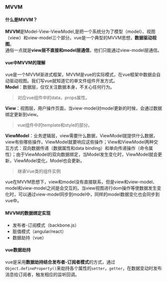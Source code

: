 ### MVVM  

#### 什么是MVVM？ 
**MVVM**是Model-View-ViewModel,是把一个系统分为了模型（model）、视图（view）和view-model三个部分。vue是一个典型的MVVM思想，**数据驱动视图**。  
通俗一点就是**view层不直接和model层通信**，他们只能通过view-model层通信。

#### vue中MVVM的理解  
vue是一个MVVM渐进式框架，MVVM是vue的实际模式，在vue框架中数据会自动驱动视图。我们写vue就知道它的单文件组件开发方式。  
**Model**：数据层，仅仅关注数据本身，不关心任何行为。  

> 对应vue组件中的data，props属性。

**View**：视图层，用户操作页面，当view-model对model更新的时候，会通过数据绑定更新到view。  

> vue组件中的template和style的部分。  

**ViewModel**：业务逻辑层，view需要什么数据，ViewModel就提供什么数据，view有些哪些操作，ViewModel就要响应这些操作；View和ViewModel两种交互方式：双向数据传递（数据属性和data binding）和单向传递操作（命令属性）；由于ViewModel的双向数据绑定，当Model发生变化时，ViewModel就会更新，ViewModel变化，Model也会更新。  

> 继承Vue类的组件实例  

vue在MVVM思想下，view和model没有直接联系，但是view和view-model、model和view-model之间是会交互的。当view视图进行dom操作等使数据发生变化时，可以通过view-model同步到model中，同样的model数据变化也会同步到vue中。  

#### MVVM的数据绑定实现  

* 发布者-订阅模式（backbone.js）  
* 脏值模式（angular/react）  
* 数据劫持（vue）  

#### vue数据劫持  
vue是采用**数据劫持结合发布者-订阅者模式**的方式，通过`Object.defineProperty()`来劫持各个属性的`setter`，`getter`，在数据变动时发布消息给订阅者，触发相应的监听回调。
